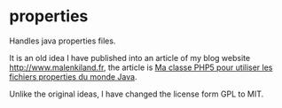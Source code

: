 properties
==========

Handles java properties files.

It is an old idea I have published into an article of my blog website <http://www.malenkiland.fr>, the article is [Ma classe PHP5 pour utiliser les fichiers properties du monde Java](http://www.malenkiland.fr/article/classe-php-support-fichier-properties/).

Unlike the original ideas, I have changed the license form GPL to MIT.
